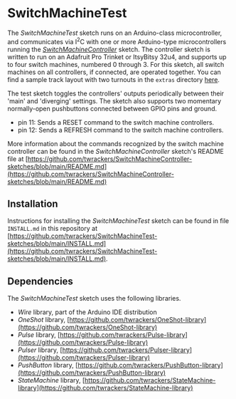 # SwitchMachineTest #

The *SwitchMachineTest* sketch runs on an Arduino-class microcontroller, and communicates via I<sup>2</sup>C with one or more Arduino-type microcontrollers running the [*SwitchMachineController*](https://github.com/twrackers/SwitchMachineController-sketches) sketch.  The controller sketch is written to run on an Adafruit Pro Trinket or ItsyBitsy 32u4, and supports up to four switch machines, numbered 0 through 3.  For this sketch, all switch machines on all controllers, if connected, are operated together.  You can find a sample track layout with two turnouts in the `extras` directory [here](https://github.com/twrackers/SwitchMachineTest-sketches/blob/main/extras/loop.png).

The test sketch toggles the controllers' outputs periodically between their 'main' and 'diverging' settings.  The sketch also supports two momentary normally-open pushbuttons connected between GPIO pins and ground.

- pin 11: Sends a RESET command to the switch machine controllers.
- pin 12: Sends a REFRESH command to the switch machine controllers.

More information about the commands recognized by the switch machine controller can be found in the *SwitchMachineController* sketch's README file at [https://github.com/twrackers/SwitchMachineController-sketches/blob/main/README.md](https://github.com/twrackers/SwitchMachineController-sketches/blob/main/README.md)

## Installation ##

Instructions for installing the *SwitchMachineTest* sketch can be found in file `INSTALL.md` in this repository at [https://github.com/twrackers/SwitchMachineTest-sketches/blob/main/INSTALL.md](https://github.com/twrackers/SwitchMachineTest-sketches/blob/main/INSTALL.md).

## Dependencies ##

The *SwitchMachineTest* sketch uses the following libraries.

- *Wire* library, part of the Arduino IDE distribution
- *OneShot* library, [https://github.com/twrackers/OneShot-library](https://github.com/twrackers/OneShot-library)
- *Pulse* library, [https://github.com/twrackers/Pulse-library](https://github.com/twrackers/Pulse-library)
- *Pulser* library, [https://github.com/twrackers/Pulser-library](https://github.com/twrackers/Pulser-library)
- *PushButton* library, [https://github.com/twrackers/PushButton-library](https://github.com/twrackers/PushButton-library)
- *StateMachine* library, [https://github.com/twrackers/StateMachine-library](https://github.com/twrackers/StateMachine-library)
